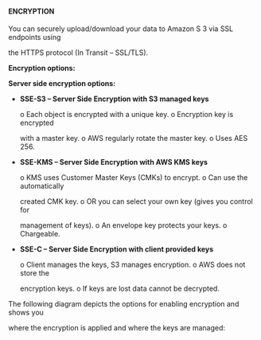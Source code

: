 #### ENCRYPTION


You can securely upload/download your data to Amazon S 3 via SSL endpoints using

the HTTPS protocol (In Transit – SSL/TLS).


**Encryption options:**


**Server side encryption options:**


- **SSE-S3 – Server Side Encryption with S3 managed keys**

  o Each object is encrypted with a unique key. o Encryption key is encrypted

  with a master key. o AWS regularly rotate the master key. o Uses AES 256.

- **SSE-KMS – Server Side Encryption with AWS KMS keys**

  o KMS uses Customer Master Keys (CMKs) to encrypt. o Can use the automatically

  created CMK key. o OR you can select your own key (gives you control for

  management of keys). o An envelope key protects your keys. o Chargeable.

- **SSE-C – Server Side Encryption with client provided keys**

  o Client manages the keys, S3 manages encryption. o AWS does not store the

  encryption keys. o If keys are lost data cannot be decrypted.


The following diagram depicts the options for enabling encryption and shows you

where the encryption is applied and where the keys are managed:

